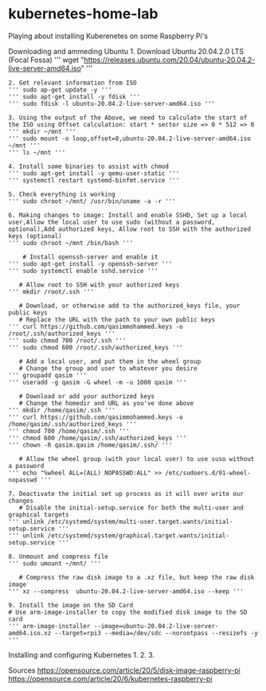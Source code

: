 # kubernetes-home-lab
Playing about installing Kuberenetes on some Raspberry Pi's

Downloading and ammeding Ubuntu
	1. Download Ubuntu 20.04.2.0 LTS (Focal Fossa)
	''' wget "https://releases.ubuntu.com/20.04/ubuntu-20.04.2-live-server-amd64.iso" '''

	2. Get relevant information from ISO
	''' sudo ap-get update -y '''
	''' sudo apt-get install -y fdisk '''
	''' sudo fdisk -l ubuntu-20.04.2-live-server-amd64.iso '''

	3. Using the output of the Above, we need to calculate the start of the ISO using Offset calculation: start * sector size => 0 * 512 => 0
	''' mkdir ~/mnt '''
	''' sudo mount -o loop,offset=0,ubuntu-20.04.2-live-server-amd64.iso  ~/mnt '''
	''' ls ~/mnt '''

	4. Install some binaries to assist with chmod
	''' sudo apt-get install -y qemu-user-static '''
	''' systemctl restart systemd-binfmt.service '''

	5. Check everything is working
	''' sudo chroot ~/mnt/ /usr/bin/uname -a -r '''

	6. Making changes to image: Install and enable SSHD, Set up a local user,Allow the local user to use sudo (without a password, optional),Add authorized keys, Allow root to SSH with the authorized keys (optional) 
	''' sudo chroot ~/mnt /bin/bash '''

	    # Install openssh-server and enable it
	''' sudo apt-get install -y openssh-server '''
	''' sudo systemctl enable sshd.service '''

	   # Allow root to SSH with your authorized keys
	''' mkdir /root/.ssh '''

	   # Download, or otherwise add to the authorized_keys file, your public keys
	   # Replace the URL with the path to your own public keys
	''' curl https://github.com/qasimmohammed.keys -o /root/.ssh/authorized_keys '''
	''' sudo chmod 700 /root/.ssh '''
	''' sudo chmod 600 /root/.ssh/authorized_keys '''

	   # Add a local user, and put them in the wheel group
	   # Change the group and user to whatever you desire
	''' groupadd qasim '''
	''' useradd -g qasim -G wheel -m -u 1000 qasim '''

	   # Download or add your authorized keys
	   # Change the homedir and URL as you've done above
	''' mkdir /home/qasim/.ssh '''
	''' curl https://github.com/qasimmohammed.keys -o /home/qasim/.ssh/authorized_keys '''
	''' chmod 700 /home/qasim/.ssh '''
	''' chmod 600 /home/qasim/.ssh/authorized_keys '''
	''' chown -R qasim.qasim /home/qasim/.ssh/ '''

	   # Allow the wheel group (with your local user) to use suso without a password
	''' echo "%wheel ALL=(ALL) NOPASSWD:ALL" >> /etc/sudoers.d/91-wheel-nopasswd '''

	7. Deactivate the initial set up process as it will over write our changes
	   # Disable the initial-setup.service for both the multi-user and graphical targets
	''' unlink /etc/systemd/system/multi-user.target.wants/initial-setup.service '''
	''' unlink /etc/systemd/system/graphical.target.wants/initial-setup.service '''

	8. Unmount and compress file
	''' sudo umount ~/mnt/ '''
	
	   # Compress the raw disk image to a .xz file, but keep the raw disk image
	''' xz --compress  ubuntu-20.04.2-live-server-amd64.iso --keep '''

	9. Install the image on the SD Card
	# Use arm-image-installer to copy the modified disk image to the SD card
	''' arm-image-installer --image=ubuntu-20.04.2-live-server-amd64.iso.xz --target=rpi3 --media=/dev/sdc --norootpass --resizefs -y '''



Installing and configuring Kubernetes
	1.
	2.
	3.


Sources
https://opensource.com/article/20/5/disk-image-raspberry-pi
https://opensource.com/article/20/6/kubernetes-raspberry-pi

